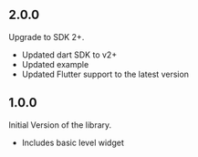## 2.0.0

Upgrade to SDK 2+.
* Updated dart SDK to v2+
* Updated example
* Updated Flutter support to the latest version

## 1.0.0

Initial Version of the library.
* Includes basic level widget
